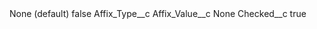 <?xml version="1.0" encoding="UTF-8"?>
<CustomMetadata xmlns="http://soap.sforce.com/2006/04/metadata" xmlns:xsi="http://www.w3.org/2001/XMLSchema-instance" xmlns:xsd="http://www.w3.org/2001/XMLSchema">
    <label>None (default)</label>
    <protected>false</protected>
    <values>
        <field>Affix_Type__c</field>
        <value xsi:nil="true"/>
    </values>
    <values>
        <field>Affix_Value__c</field>
        <value xsi:type="xsd:string">None</value>
    </values>
    <values>
        <field>Checked__c</field>
        <value xsi:type="xsd:boolean">true</value>
    </values>
</CustomMetadata>
